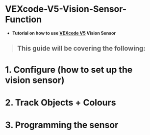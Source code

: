 # VEXcode-V5-Vision-Sensor-Function
- **Tutorial on how to use [VEXcode V5](https://www.vexrobotics.com/vexcode/install/v5) Vision Sensor**

> ## This guide will be covering the following:
# 1. Configure (how to set up the vision sensor)
# 2. Track Objects + Colours
# 3. Programming the sensor
